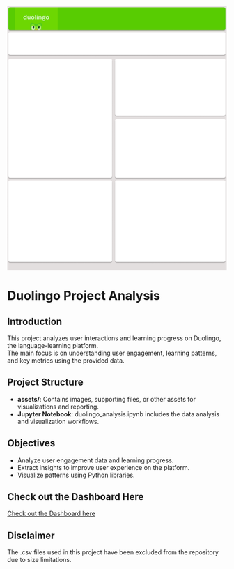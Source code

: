 ![Duolingo Analysis Header](assets/duolingo.png)


# Duolingo Project Analysis

## Introduction
This project analyzes user interactions and learning progress on Duolingo, the language-learning platform.  
The main focus is on understanding user engagement, learning patterns, and key metrics using the provided data.

## Project Structure
- **assets/**: Contains images, supporting files, or other assets for visualizations and reporting.
- **Jupyter Notebook**: duolingo_analysis.ipynb includes the data analysis and visualization workflows.

## Objectives
- Analyze user engagement data and learning progress.
- Extract insights to improve user experience on the platform.
- Visualize patterns using Python libraries.

## Check out the Dashboard Here
[Check out the Dashboard here](https://public.tableau.com/app/profile/cesar.chaparro6844/viz/LearningprogressonDuolingo/Dashboard1#1)

## Disclaimer
The .csv files used in this project have been excluded from the repository due to size limitations. 